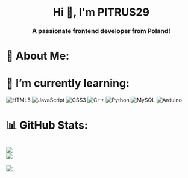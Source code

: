 <h1 align="center">Hi 👋, I'm PITRUS29</h1>
<h3 align="center">A passionate frontend developer from Poland!</h3>

# 💫 About Me:
<h1>🌱 I’m currently learning:</h1>


![HTML5](https://img.shields.io/badge/html5-%23E34F26.svg?style=for-the-badge&logo=html5&logoColor=white)
![JavaScript](https://img.shields.io/badge/javascript-%23323330.svg?style=for-the-badge&logo=javascript&logoColor=%23F7DF1E)
![CSS3](https://img.shields.io/badge/css3-%231572B6.svg?style=for-the-badge&logo=css3&logoColor=white)
![C++](https://img.shields.io/badge/c++-%2300599C.svg?style=for-the-badge&logo=c%2B%2B&logoColor=white) ![Python](https://img.shields.io/badge/python-3670A0?style=for-the-badge&logo=python&logoColor=ffdd54)  ![MySQL](https://img.shields.io/badge/mysql-4479A1.svg?style=for-the-badge&logo=mysql&logoColor=white)  ![Arduino](https://img.shields.io/badge/-Arduino-00979D?style=for-the-badge&logo=Arduino&logoColor=white)
# 📊 GitHub Stats:
![](https://github-readme-stats.vercel.app/api?username=PITRUS29&theme=dark&hide_border=false&include_all_commits=true&count_private=false)<br/>
![](https://github-readme-stats.vercel.app/api/top-langs/?username=PITRUS29&theme=dark&hide_border=false&include_all_commits=true&count_private=false&layout=compact)
<br>
---
[![](https://visitcount.itsvg.in/api?id=PITRUS29&icon=0&color=2)](https://visitcount.itsvg.in)

<!-- Proudly created with GPRM ( https://gprm.itsvg.in ) -->